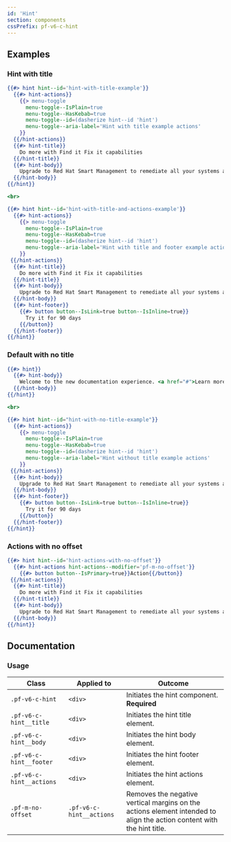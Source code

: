 ```yaml
---
id: 'Hint'
section: components
cssPrefix: pf-v6-c-hint
---
```


## Examples
### Hint with title
```hbs
{{#> hint hint--id='hint-with-title-example'}}
  {{#> hint-actions}}
    {{> menu-toggle
      menu-toggle--IsPlain=true
      menu-toggle--HasKebab=true
      menu-toggle--id=(dasherize hint--id 'hint')
      menu-toggle--aria-label='Hint with title example actions'
    }}
  {{/hint-actions}}
  {{#> hint-title}}
    Do more with Find it Fix it capabilities
  {{/hint-title}}
  {{#> hint-body}}
    Upgrade to Red Hat Smart Management to remediate all your systems across regions and geographies.
  {{/hint-body}}
{{/hint}}

<br>

{{#> hint hint--id='hint-with-title-and-actions-example'}}
  {{#> hint-actions}}
    {{> menu-toggle
      menu-toggle--IsPlain=true
      menu-toggle--HasKebab=true
      menu-toggle--id=(dasherize hint--id 'hint')
      menu-toggle--aria-label='Hint with title and footer example actions'
    }}
 {{/hint-actions}}
  {{#> hint-title}}
    Do more with Find it Fix it capabilities
  {{/hint-title}}
  {{#> hint-body}}
    Upgrade to Red Hat Smart Management to remediate all your systems across regions and geographies.
  {{/hint-body}}
  {{#> hint-footer}}
    {{#> button button--IsLink=true button--IsInline=true}}
      Try it for 90 days
    {{/button}}
  {{/hint-footer}}
{{/hint}}
```

### Default with no title
```hbs
{{#> hint}}
  {{#> hint-body}}
    Welcome to the new documentation experience. <a href="#">Learn more about the improved features</a>.
  {{/hint-body}}
{{/hint}}

<br>

{{#> hint hint--id="hint-with-no-title-example"}}
  {{#> hint-actions}}
    {{> menu-toggle
      menu-toggle--IsPlain=true
      menu-toggle--HasKebab=true
      menu-toggle--id=(dasherize hint--id 'hint')
      menu-toggle--aria-label='Hint without title example actions'
    }}
 {{/hint-actions}}
  {{#> hint-body}}
    Upgrade to Red Hat Smart Management to remediate all your systems across regions and geographies.
  {{/hint-body}}
  {{#> hint-footer}}
    {{#> button button--IsLink=true button--IsInline=true}}
      Try it for 90 days
    {{/button}}
  {{/hint-footer}}
{{/hint}}
```

### Actions with no offset
```hbs
{{#> hint hint--id='hint-actions-with-no-offset'}}
  {{#> hint-actions hint-actions--modifier='pf-m-no-offset'}}
    {{#> button button--IsPrimary=true}}Action{{/button}}
 {{/hint-actions}}
  {{#> hint-title}}
    Do more with Find it Fix it capabilities
  {{/hint-title}}
  {{#> hint-body}}
    Upgrade to Red Hat Smart Management to remediate all your systems across regions and geographies.
  {{/hint-body}}
{{/hint}}
```

## Documentation


### Usage
| Class | Applied to | Outcome |
| -- | -- | -- |
| `.pf-v6-c-hint` | `<div>` | Initiates the hint component. **Required** |
| `.pf-v6-c-hint__title` | `<div>` | Initiates the hint title element. |
| `.pf-v6-c-hint__body` | `<div>` | Initiates the hint body element. |
| `.pf-v6-c-hint__footer` | `<div>` | Initiates the hint footer element. |
| `.pf-v6-c-hint__actions` | `<div>` | Initiates the hint actions element. |
| `.pf-m-no-offset` | `.pf-v6-c-hint__actions` | Removes the negative vertical margins on the actions element intended to align the action content with the hint title. |
